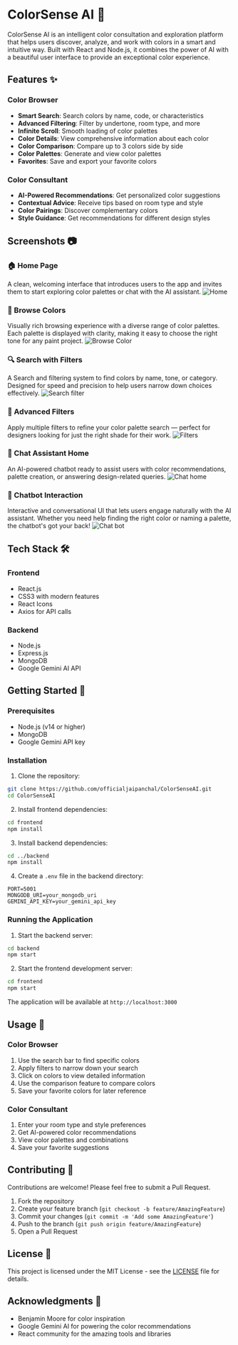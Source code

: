 # ColorSense AI 🎨

ColorSense AI is an intelligent color consultation and exploration platform that helps users discover, analyze, and work with colors in a smart and intuitive way. Built with React and Node.js, it combines the power of AI with a beautiful user interface to provide an exceptional color experience.

## Features ✨

### Color Browser
- **Smart Search**: Search colors by name, code, or characteristics
- **Advanced Filtering**: Filter by undertone, room type, and more
- **Infinite Scroll**: Smooth loading of color palettes
- **Color Details**: View comprehensive information about each color
- **Color Comparison**: Compare up to 3 colors side by side
- **Color Palettes**: Generate and view color palettes
- **Favorites**: Save and export your favorite colors

### Color Consultant
- **AI-Powered Recommendations**: Get personalized color suggestions
- **Contextual Advice**: Receive tips based on room type and style
- **Color Pairings**: Discover complementary colors
- **Style Guidance**: Get recommendations for different design styles

## Screenshots 📷 

### 🏠 Home Page  
A clean, welcoming interface that introduces users to the app and invites them to start exploring color palettes or chat with the AI assistant.
![Home](https://github.com/user-attachments/assets/2ff1c6f0-bd2f-48b0-882a-faceff266ac4)

### 🎨 Browse Colors  
Visually rich browsing experience with a diverse range of color palettes. Each palette is displayed with clarity, making it easy to choose the right tone for any paint project.
![Browse Color](https://github.com/user-attachments/assets/9beb0834-efa2-4007-a8ec-4e7b28b8d883)

### 🔍 Search with Filters  
A Search and filtering system to find colors by name, tone, or category. Designed for speed and precision to help users narrow down choices effectively.
![Search filter](https://github.com/user-attachments/assets/dec14378-2b6f-47df-ba82-1e56ba646aeb)

### 🧪 Advanced Filters  
Apply multiple filters to refine your color palette search — perfect for designers looking for just the right shade for their work.
![Filters](https://github.com/user-attachments/assets/50b957a8-52fc-4557-a7fd-217920167f35)

### 💬 Chat Assistant Home  
An AI-powered chatbot ready to assist users with color recommendations, palette creation, or answering design-related queries.
![Chat home](https://github.com/user-attachments/assets/31e14a8c-17f0-42e5-8caf-0abecfe9caba)

### 🤖 Chatbot Interaction  
Interactive and conversational UI that lets users engage naturally with the AI assistant. Whether you need help finding the right color or naming a palette, the chatbot's got your back!
![Chat bot](https://github.com/user-attachments/assets/d91e3677-03db-430d-9e6b-654d2ba1c407)



## Tech Stack 🛠

### Frontend
- React.js
- CSS3 with modern features
- React Icons
- Axios for API calls

### Backend
- Node.js
- Express.js
- MongoDB
- Google Gemini AI API

## Getting Started 🚀

### Prerequisites
- Node.js (v14 or higher)
- MongoDB
- Google Gemini API key

### Installation

1. Clone the repository:
```bash
git clone https://github.com/officialjaipanchal/ColorSenseAI.git
cd ColorSenseAI
```

2. Install frontend dependencies:
```bash
cd frontend
npm install
```

3. Install backend dependencies:
```bash
cd ../backend
npm install
```

4. Create a `.env` file in the backend directory:
```env
PORT=5001
MONGODB_URI=your_mongodb_uri
GEMINI_API_KEY=your_gemini_api_key
```

### Running the Application

1. Start the backend server:
```bash
cd backend
npm start
```

2. Start the frontend development server:
```bash
cd frontend
npm start
```

The application will be available at `http://localhost:3000`

## Usage 📖

### Color Browser
1. Use the search bar to find specific colors
2. Apply filters to narrow down your search
3. Click on colors to view detailed information
4. Use the comparison feature to compare colors
5. Save your favorite colors for later reference

### Color Consultant
1. Enter your room type and style preferences
2. Get AI-powered color recommendations
3. View color palettes and combinations
4. Save your favorite suggestions

## Contributing 🤝

Contributions are welcome! Please feel free to submit a Pull Request.

1. Fork the repository
2. Create your feature branch (`git checkout -b feature/AmazingFeature`)
3. Commit your changes (`git commit -m 'Add some AmazingFeature'`)
4. Push to the branch (`git push origin feature/AmazingFeature`)
5. Open a Pull Request

## License 📝

This project is licensed under the MIT License - see the [LICENSE](LICENSE) file for details.

## Acknowledgments 🙏

- Benjamin Moore for color inspiration
- Google Gemini AI for powering the color recommendations
- React community for the amazing tools and libraries
